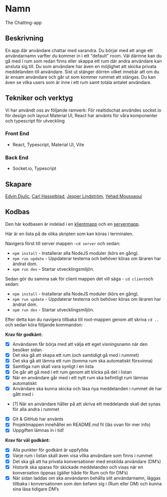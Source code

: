 # Namn

The Chatting-app

## Beskrivning

En app där användare chattar med varandra. Du börjar med att ange ett användarnamn varfter du kommer in i ett "default" room. Väl därinne kan du gå med i rum som redan finns eller skappa ett rum där andra användare kan ansluta sig till. Du som användare har även en möjlighet att skicka privata meddelanden till användare. Sist ut stänger dörren vilket innebär att om du är ensam användare och går ut som kommer rummet att stängas. Du kan även se vilka users som är inne i ett rum samt totala antalet användare.

## Tekniker och verktyg

Vi har användt oss av följande ramverk: För realtidschat användes socket.io för design och layout Material UI, React har använts för våra komponenter och typescript för utveckling

### Front End

- React, Typescript, Material UI, Vite

### Back End

- Socket.io, Typescript

## Skapare

[Edvin Djulic](https://github.com/Edvindjulic), [Carl Hasselblad](https://github.com/lysmac), [Jesper Lindström](https://github.com/Jesper-Lindstrom), [Yehad Moussaoui](https://github.com/ye-mou)

## Kodbas

Den här kodbasen är indelad i en [klientmapp](./client/) och en [servermapp](./server/).

Här är en lista på de olika skripten som kan köras i terminalen.

Navigera först till server mappen -`cd server` och sedan:

- `npm install` - Installerar alla NodeJS moduler (körs en gång).
- `npm run update` - Uppdaterar testerna och behöver köras om läraren har ändrat dom.
- `npm run dev` - Startar utvecklingsmiljön.

Sedan gör du samma sak för client mappen det vill säga - `cd client`och sedan:

- `npm install` - Installerar alla NodeJS moduler (körs en gång).
- `npm run update` - Uppdaterar testerna och behöver köras om läraren har ändrat dom.
- `npm run dev` - Startar utvecklingsmiljön.

Efter detta kan du navigera tillbaka till root-mappen genom att skriva `cd ..` och sedan köra följande kommandon:

**Krav för godkänt:**

- [x] Användaren får börja med att välja ett eget visningsnamn när den besöker sidan
- [x] Det ska gå att skapa ett rum (och samtidigt gå med i rummet)
- [x] Det ska gå att lämna ett rum (tomma rum ska automatiskt försvinna)
- [x] Samtliga rum skall vara synligt i en lista
- [x] De går att gå med i ett rum genom att klicka på det i listan
- [x] När en användare går med i ett nytt rum ska befintligt rum lämnas automatiskt
- [x] Användare ska kunna skicka och läsa nya meddelanden i rummet de har gått med i
- [?] När en användare håller på att skriva ett meddelande skall det synas för alla andra i rummet
- [x] Git & GitHub har använts
- [x] Projektmappen innehåller en README.md fil (läs ovan för mer info)
- [x] Uppgiften lämnas in i tid!

**Krav för väl godkänt:**

- [x] Alla punkter för godkänt är uppfyllda
- [x] Varje rum i listan skall även visa vilka användare som finns i rummet
- [x] Det ska gå att ha privata konversationer med enskilda användare (DM’s)
- [x] Historik ska sparas för skickade meddelanden och visas när en konversation öppnas (gäller både för Rum och för DM’s)
- [x] När sidan laddas om ska användaren behålla sitt användarnamn, läggas tillbaka i konversationen som den befann sig i (Rum eller DM) och kunna sina läsa tidigare DM’s
